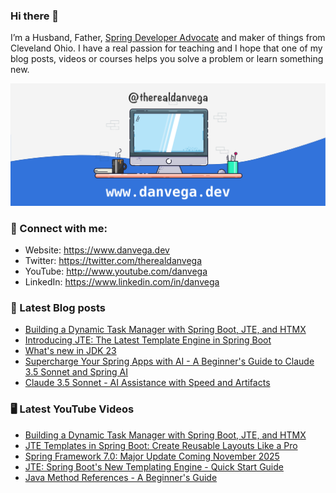 ### Hi there 👋

I’m a Husband, Father, [Spring Developer Advocate](https://tanzu.vmware.com/developer/advocates/) and maker of things from Cleveland Ohio. I have a real passion for teaching and I hope that one of my blog posts, videos or courses helps you solve a problem or learn something new.

![Profile Header](./github_profile_header.png)

### 🤝 Connect with me:

- Website: https://www.danvega.dev
- Twitter: https://twitter.com/therealdanvega
- YouTube: http://www.youtube.com/danvega
- LinkedIn: https://www.linkedin.com/in/danvega

### 📝 Latest Blog posts

<!-- BLOG-POST-LIST:START -->
- [Building a Dynamic Task Manager with Spring Boot, JTE, and HTMX](/blog/2024/10/06/spring-boot-jte-htmx)
- [Introducing JTE: The Latest Template Engine in Spring Boot](/blog/2024/10/01/hello-jte)
- [What&#39;s new in JDK 23](/blog/2024/09/12/jdk-23-first-look)
- [Supercharge Your Spring Apps with AI - A Beginner&#39;s Guide to Claude 3.5 Sonnet and Spring AI](/blog/2024/08/07/claude-sonnet-spring-ai)
- [Claude 3.5 Sonnet - AI Assistance with Speed and Artifacts](/blog/2024/08/06/claude-sonnet-35)
<!-- BLOG-POST-LIST:END -->

### 🖥 Latest YouTube Videos

<!-- YOUTUBE:START -->
- [Building a Dynamic Task Manager with Spring Boot, JTE, and HTMX](https://www.youtube.com/watch?v=kFksiDRZ824)
- [JTE Templates in Spring Boot: Create Reusable Layouts Like a Pro](https://www.youtube.com/watch?v=dWe-C3-YQEg)
- [Spring Framework 7.0: Major Update Coming November 2025](https://www.youtube.com/watch?v=SYq4x8rHJQw)
- [JTE: Spring Boot&#39;s New Templating Engine - Quick Start Guide](https://www.youtube.com/watch?v=KoWgHSWA1cc)
- [Java Method References - A Beginner&#39;s Guide](https://www.youtube.com/watch?v=DELCbBuCHHE)
<!-- YOUTUBE:END -->
